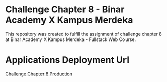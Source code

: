 # Challenge Chapter 8 - Binar Academy X Kampus Merdeka

This repository was created to fulfill the assignment of challenge chapter 8 at Binar Academy X Kampus Merdeka - Fullstack Web Course.

# Applications Deployment Url

[Challenge Chapter 8 Production](https://challenge-chapter-8-fadli.herokuapp.com)
